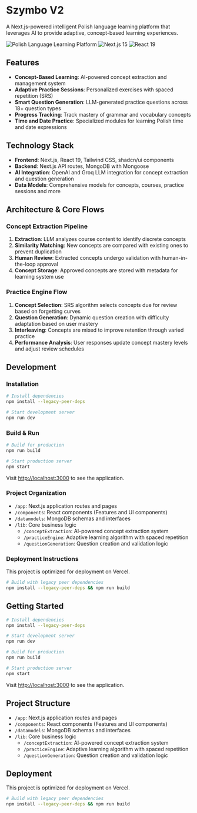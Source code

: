 # Szymbo V2

A Next.js-powered intelligent Polish language learning platform that leverages AI to provide adaptive, concept-based learning experiences.

![Polish Language Learning Platform](https://img.shields.io/badge/Learning-Polish-red)
![Next.js 15](https://img.shields.io/badge/Next.js-15-black)
![React 19](https://img.shields.io/badge/React-19-blue)

## Features

- **Concept-Based Learning**: AI-powered concept extraction and management system
- **Adaptive Practice Sessions**: Personalized exercises with spaced repetition (SRS)
- **Smart Question Generation**: LLM-generated practice questions across 18+ question types
- **Progress Tracking**: Track mastery of grammar and vocabulary concepts
- **Time and Date Practice**: Specialized modules for learning Polish time and date expressions

## Technology Stack

- **Frontend**: Next.js, React 19, Tailwind CSS, shadcn/ui components
- **Backend**: Next.js API routes, MongoDB with Mongoose
- **AI Integration**: OpenAI and Groq LLM integration for concept extraction and question generation
- **Data Models**: Comprehensive models for concepts, courses, practice sessions and more

## Architecture & Core Flows

### Concept Extraction Pipeline

1. **Extraction**: LLM analyzes course content to identify discrete concepts
2. **Similarity Matching**: New concepts are compared with existing ones to prevent duplication
3. **Human Review**: Extracted concepts undergo validation with human-in-the-loop approval
4. **Concept Storage**: Approved concepts are stored with metadata for learning system use

### Practice Engine Flow

1. **Concept Selection**: SRS algorithm selects concepts due for review based on forgetting curves
2. **Question Generation**: Dynamic question creation with difficulty adaptation based on user mastery
3. **Interleaving**: Concepts are mixed to improve retention through varied practice
4. **Performance Analysis**: User responses update concept mastery levels and adjust review schedules

## Development

### Installation

```bash
# Install dependencies
npm install --legacy-peer-deps

# Start development server
npm run dev
```

### Build & Run

```bash
# Build for production
npm run build

# Start production server
npm start
```

Visit [http://localhost:3000](http://localhost:3000) to see the application.

### Project Organization

- `/app`: Next.js application routes and pages
- `/components`: React components (Features and UI components)
- `/datamodels`: MongoDB schemas and interfaces
- `/lib`: Core business logic
  - `/conceptExtraction`: AI-powered concept extraction system
  - `/practiceEngine`: Adaptive learning algorithm with spaced repetition
  - `/questionGeneration`: Question creation and validation logic

### Deployment Instructions

This project is optimized for deployment on Vercel.

```bash
# Build with legacy peer dependencies
npm install --legacy-peer-deps && npm run build
```

## Getting Started

```bash
# Install dependencies
npm install --legacy-peer-deps

# Start development server
npm run dev

# Build for production
npm run build

# Start production server
npm start
```

Visit [http://localhost:3000](http://localhost:3000) to see the application.

## Project Structure

- `/app`: Next.js application routes and pages
- `/components`: React components (Features and UI components)
- `/datamodels`: MongoDB schemas and interfaces
- `/lib`: Core business logic
  - `/conceptExtraction`: AI-powered concept extraction system
  - `/practiceEngine`: Adaptive learning algorithm with spaced repetition
  - `/questionGeneration`: Question creation and validation logic

## Deployment

This project is optimized for deployment on Vercel.

```bash
# Build with legacy peer dependencies
npm install --legacy-peer-deps && npm run build
```
